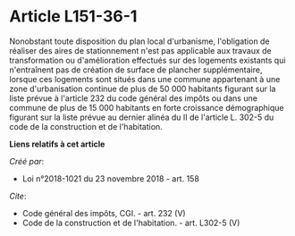 # Article L151-36-1

Nonobstant toute disposition du plan local d'urbanisme, l'obligation de réaliser des aires de stationnement n'est pas
applicable aux travaux de transformation ou d'amélioration effectués sur des logements existants qui n'entraînent pas de
création de surface de plancher supplémentaire, lorsque ces logements sont situés dans une commune appartenant à une zone
d'urbanisation continue de plus de 50 000 habitants figurant sur la liste prévue à l'article 232 du code général des impôts
ou dans une commune de plus de 15 000 habitants en forte croissance démographique figurant sur la liste prévue au dernier
alinéa du II de l'article L. 302-5 du code de la construction et de l'habitation.

**Liens relatifs à cet article**

_Créé par_:

  - Loi n°2018-1021 du 23 novembre 2018 - art. 158

_Cite_:

  - Code général des impôts, CGI. - art. 232 (V)
  - Code de la construction et de l'habitation. - art. L302-5 (V)
